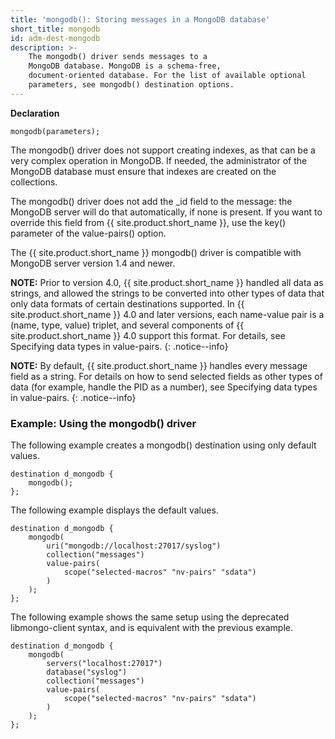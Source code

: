 ```yaml
---
title: 'mongodb(): Storing messages in a MongoDB database'
short_title: mongodb
id: adm-dest-mongodb
description: >-
    The mongodb() driver sends messages to a
    MongoDB database. MongoDB is a schema-free,
    document-oriented database. For the list of available optional
    parameters, see mongodb() destination options.
---
```


**Declaration**

```config
mongodb(parameters);
```

The mongodb() driver does not support creating indexes, as that can be a
very complex operation in MongoDB. If needed, the administrator of the
MongoDB database must ensure that indexes are created on the
collections.

The mongodb() driver does not add the _id field to the message: the
MongoDB server will do that automatically, if none is present. If you
want to override this field from {{ site.product.short_name }}, use the key() parameter
of the value-pairs() option.

The {{ site.product.short_name }} mongodb() driver is compatible with MongoDB server
version 1.4 and newer.

**NOTE:** Prior to version 4.0, {{ site.product.short_name }} handled all data as strings, and allowed the strings to be converted into other types of data that only data formats of certain destinations supported.
In {{ site.product.short_name }} 4.0 and later versions, each name-value pair is a (name, type, value) triplet, and several components of {{ site.product.short_name }} 4.0 support this format. For details, see Specifying data types in value-pairs.
{: .notice--info}

**NOTE:** By default, {{ site.product.short_name }} handles every message field as a string.
For details on how to send selected fields as other types of data (for
example, handle the PID as a number), see
Specifying data types in value-pairs.
{: .notice--info}

### Example: Using the mongodb() driver

The following example creates a mongodb() destination using only default
values.

```config
destination d_mongodb {
    mongodb();
};
```

The following example displays the default values.

```config
destination d_mongodb {
    mongodb(
        uri("mongodb://localhost:27017/syslog")
        collection("messages")
        value-pairs(
            scope("selected-macros" "nv-pairs" "sdata")
        )
    );
};
```

The following example shows the same setup using the deprecated
libmongo-client syntax, and is equivalent with the previous example.

```config
destination d_mongodb {
    mongodb(
        servers("localhost:27017")
        database("syslog")
        collection("messages")
        value-pairs(
            scope("selected-macros" "nv-pairs" "sdata")
        )
    );
};
```
